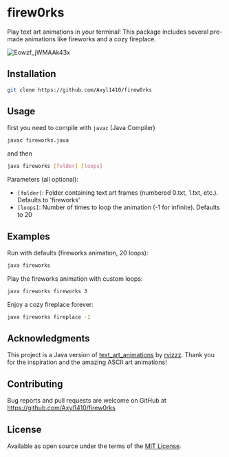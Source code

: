 # firew0rks

Play text art animations in your terminal! This package includes several pre-made animations like fireworks and a cozy fireplace.

![Eowzf_jWMAAk43x](https://github.com/user-attachments/assets/58d4c0ef-9f0b-49ae-80f0-4e12db3e34f0)

## Installation

```bash
git clone https://github.com/Axyl1410/firew0rks
```

## Usage
first you need to compile with ```javac``` (Java Compiler)

```bash
javac fireworks.java
```
and then
```bash
java fireworks [folder] [loops]
```

Parameters (all optional):
- `[folder]`: Folder containing text art frames (numbered 0.txt, 1.txt, etc.). Defaults to 'fireworks'
- `[loops]`: Number of times to loop the animation (-1 for infinite). Defaults to 20

## Examples

Run with defaults (fireworks animation, 20 loops):
```bash
java fireworks
```

Play the fireworks animation with custom loops:
```bash
java fireworks fireworks 3
```

Enjoy a cozy fireplace forever:
```bash
java fireworks fireplace -1
```

## Acknowledgments
This project is a Java version of [text_art_animations](https://github.com/rvizzz/text_art_animations) by [rvizzz](https://github.com/rvizzz). Thank you for the inspiration and the amazing ASCII art animations!

## Contributing

Bug reports and pull requests are welcome on GitHub at https://github.com/Axyl1410/firew0rks

## License

Available as open source under the terms of the [MIT License](https://opensource.org/licenses/MIT).
